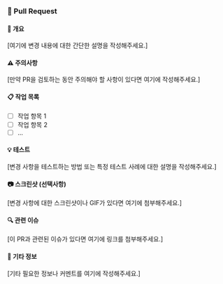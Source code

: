 ### :rocket: Pull Request

#### :page_facing_up: 개요

[여기에 변경 내용에 대한 간단한 설명을 작성해주세요.]

#### :warning: 주의사항

[만약 PR을 검토하는 동안 주의해야 할 사항이 있다면 여기에 작성해주세요.]

#### :clipboard: 작업 목록

- [ ] 작업 항목 1
- [ ] 작업 항목 2
- [ ] ...

#### :bulb: 테스트

[변경 사항을 테스트하는 방법 또는 특정 테스트 사례에 대한 설명을 작성해주세요.]

#### :camera: 스크린샷 (선택사항)

[변경 사항에 대한 스크린샷이나 GIF가 있다면 여기에 첨부해주세요.]

#### :mag: 관련 이슈

[이 PR과 관련된 이슈가 있다면 여기에 링크를 첨부해주세요.]

#### :memo: 기타 정보

[기타 필요한 정보나 커멘트를 여기에 작성해주세요.]

